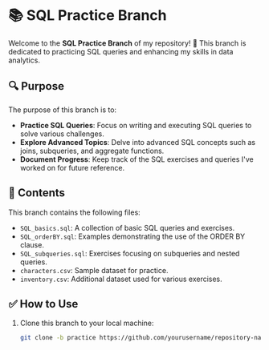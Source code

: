 # 📚 SQL Practice Branch

Welcome to the **SQL Practice Branch** of my repository! 🚀 This branch is dedicated to practicing SQL queries and enhancing my skills in data analytics.

## 🔍 Purpose

The purpose of this branch is to:

- **Practice SQL Queries**: Focus on writing and executing SQL queries to solve various challenges.
- **Explore Advanced Topics**: Delve into advanced SQL concepts such as joins, subqueries, and aggregate functions.
- **Document Progress**: Keep track of the SQL exercises and queries I've worked on for future reference.

## 📂 Contents

This branch contains the following files:

- `SQL_basics.sql`: A collection of basic SQL queries and exercises.
- `SQL_orderBY.sql`: Examples demonstrating the use of the ORDER BY clause.
- `SQL_subqueries.sql`: Exercises focusing on subqueries and nested queries.
- `characters.csv`: Sample dataset for practice.
- `inventory.csv`: Additional dataset used for various exercises.

## ✅ How to Use

1. Clone this branch to your local machine:
   ```bash
   git clone -b practice https://github.com/yourusername/repository-name.git

